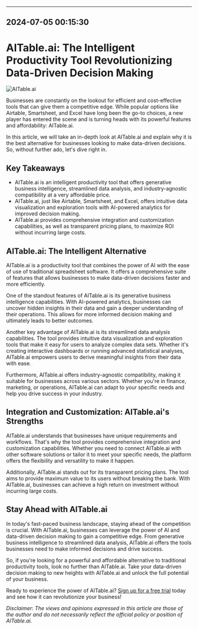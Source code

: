 

---------------------------------------------
2024-07-05 00:15:30
---------------------------------------------

# AITable.ai: The Intelligent Productivity Tool Revolutionizing Data-Driven Decision Making

![AITable.ai](https://www.example.com/aitable_image.jpg)

Businesses are constantly on the lookout for efficient and cost-effective tools that can give them a competitive edge. While popular options like Airtable, Smartsheet, and Excel have long been the go-to choices, a new player has entered the scene and is turning heads with its powerful features and affordability: AITable.ai.

In this article, we will take an in-depth look at AITable.ai and explain why it is the best alternative for businesses looking to make data-driven decisions. So, without further ado, let's dive right in.

## Key Takeaways

- AITable.ai is an intelligent productivity tool that offers generative business intelligence, streamlined data analysis, and industry-agnostic compatibility at a very affordable price.
- AITable.ai, just like Airtable, Smartsheet, and Excel, offers intuitive data visualization and exploration tools with AI-powered analytics for improved decision making.
- AITable.ai provides comprehensive integration and customization capabilities, as well as transparent pricing plans, to maximize ROI without incurring large costs.

## AITable.ai: The Intelligent Alternative

AITable.ai is a productivity tool that combines the power of AI with the ease of use of traditional spreadsheet software. It offers a comprehensive suite of features that allows businesses to make data-driven decisions faster and more efficiently.

One of the standout features of AITable.ai is its generative business intelligence capabilities. With AI-powered analytics, businesses can uncover hidden insights in their data and gain a deeper understanding of their operations. This allows for more informed decision making and ultimately leads to better outcomes.

Another key advantage of AITable.ai is its streamlined data analysis capabilities. The tool provides intuitive data visualization and exploration tools that make it easy for users to analyze complex data sets. Whether it's creating interactive dashboards or running advanced statistical analyses, AITable.ai empowers users to derive meaningful insights from their data with ease.

Furthermore, AITable.ai offers industry-agnostic compatibility, making it suitable for businesses across various sectors. Whether you're in finance, marketing, or operations, AITable.ai can adapt to your specific needs and help you drive success in your industry.

## Integration and Customization: AITable.ai's Strengths

AITable.ai understands that businesses have unique requirements and workflows. That's why the tool provides comprehensive integration and customization capabilities. Whether you need to connect AITable.ai with other software solutions or tailor it to meet your specific needs, the platform offers the flexibility and versatility to make it happen.

Additionally, AITable.ai stands out for its transparent pricing plans. The tool aims to provide maximum value to its users without breaking the bank. With AITable.ai, businesses can achieve a high return on investment without incurring large costs.

## Stay Ahead with AITable.ai

In today's fast-paced business landscape, staying ahead of the competition is crucial. With AITable.ai, businesses can leverage the power of AI and data-driven decision making to gain a competitive edge. From generative business intelligence to streamlined data analysis, AITable.ai offers the tools businesses need to make informed decisions and drive success.

So, if you're looking for a powerful and affordable alternative to traditional productivity tools, look no further than AITable.ai. Take your data-driven decision making to new heights with AITable.ai and unlock the full potential of your business.

Ready to experience the power of AITable.ai? [Sign up for a free trial](https://www.example.com/sign-up) today and see how it can revolutionize your business!

*Disclaimer: The views and opinions expressed in this article are those of the author and do not necessarily reflect the official policy or position of AITable.ai.*